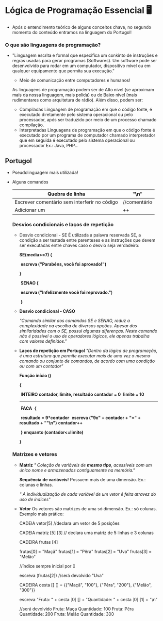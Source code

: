 # Lógica de Programação Essencial :desktop_computer:

* Após o entendimento teórico de alguns conceitos chave, no segundo momento do conteúdo entramos na linguagem do Portugol!

### O que são linguagens de programação?

* "Linguagem escrita e formal que especifica um conkinto de instruções e regras usadas para gerar programas (Softwares). Um software pode ser desenvolvido para rodar em um computador, dispositivo mível ou em qualquer equipamento que permita sua execução."

  * Meio de comunicação entre computadores e humanos!

  

  As linguagens de programação podem ser de Alto nível (se aproximam mais da nossa linguagem, mais polida) ou de Baixo nível (mais rudimentares como arquitetura de rádio). Além disso, podem ser:

  * Compiladas
    Linguagem de programação em que o código fonte, é executado diretamente pelo sistema operacional ou pelo processador, após ser traduzido por meio de um processo chamado compilação.
  * Interpretadas
    Linguagens de programação em que o código fonte é executado por um programa de computador chamado interpretador que em seguida é executado pelo sistema operacional ou processador
    Ex.: Java, PHP...



## Portugol

* Pseudolinguagem mais utilizada!

* Alguns comandos

  | Quebra de linha                              | "\n"         |
  | -------------------------------------------- | ------------ |
  | Escrever comentário sem interferir no código | //comentário |
  | Adicionar um                                 | ++           |

  

  ### Desvios condicionais e laços de repetição

  

  * Desvio condicional - SE
    É utilizada a palavra reservada SE, a condição a ser testada entre parenteses e as instruções que devem ser executadas entre chaves caso o desvio seja verdadeiro:

    

    **SE(media>=7) {**

    ​				**escreva ("Parabéns, você foi aprovado!")**

    **}**

    ​				**SENAO {**

    ​							**escreva ("Infelizmente você foi reprovado.")**

    ​			**}**

    

  * **Desvio condicional - CASO**

    *"Comando similar aos comandos SE e SENAO, reduz a complexidade na escolha de diversas opções. Apesar das similaridades com o SE, possui algumas diferenças. Neste comando não é possível o uso de operadores lógicos, ele apenas trabalha com valores definidos."*

  * **Laços de repetição em Portugol**
    *"Dentro da lógica de programação, é uma estrutura que permite executar mais de uma vez o mesmo comando ou conjunto de comandos, de acordo com uma condição ou com um contador"*

    

    **Função início ()**

    **{**

    ​		**INTEIRO contador, limite, resultado**
    ​		**contador = 0**
    ​		**limite = 10**

    ****

    ​		**FACA**
    ​		**{**

    ​					**resultado = 9*contador**
    ​					**escreva ("9x" + contador + "=" + resultado + ""\n")**
    ​					**contador++**

    ​		**} enquanto (contador<=limite)**

    **}**

  

  ### Matrizes e vetores

  * **Matriz**
    *" Coleção de variáveis de **mesmo tipo**, acessíveis com um único nome e armazenados contiguamente na memória."*

    **Sequência de variáveis!** Possuem mais de uma dimensão. Ex.: colunas e linhas.

    *" A individualização de cada variável de um vetor é feita atravez do uso de índices"*

  * **Vetor**
    Os vetores são matrizes de uma só dimensão. Ex.: só colunas.
    Exemplo mais prático:

    

    CADEIA vetor[5] //declara um vetor de 5 posições

    CADEIA matriz [5] [3] // declara uma matriz de 5 linhas e 3 colunas

    

    CADEIRA frutas [4]

    frutas[0] = "Maçã"
    frutas[1] = "Pêra"
    frutas[2] = "Uva"
    frutas[3] = "Melão"

    //índice sempre inicial por 0

    escreva (frutas[2]) //será devolvido "Uva"

    

    CADEIRA cesta [] [] = {{"Maçã", "100"}, {"Pêra", "200"}, {"Melão", "300"}}

    escreva "Fruta: " + cesta [0] [] + "Quantidade: " + cesta [0] [1] + "\n"

    //será devolvido
    Fruta: Maça  Quantidade: 100
    Fruta: Pêra  Quantidade: 200
    Fruta: Melão  Quantidade: 300

    

